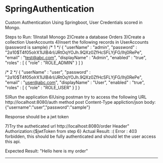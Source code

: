 # SpringAuthentication
Custom Authentication Using Springboot, User Credentials scored in Mongo.

Steps to Run:
1)Install Monogo
2)Create a database Orders
3)Create a collection UserAccounts
4)Insert the following records in UserAccounts (password is sample)
/* 1 */
{
    "userName" : "admin",
    "password" : "$2a$10$T4f05olrX1IJlB4rI/JRtOqYOJh.9QXz0ZfHcSFLYjFG/Ihj0RePe",
    "email" : "test@abc.com",
    "displayName" : "Admin",
    "enabled" : "true",
    "roles" : [ 
        {
            "role" : "ROLE_ADMIN"
        }
    ]
}

/* 2 */
{
    "userName" : "user",
    "password" : "$2a$10$T4f05olrX1IJlB4rI/JRtOqYOJh.9QXz0ZfHcSFLYjFG/Ihj0RePe",
    "email" : "user@abc.com",
    "displayName" : "User",
    "enabled" : "true",
    "roles" : [ 
        {
            "role" : "ROLE_USER"
        }
    ]
}

5)Run the application
6)Using postman  try to access the following URL
http://localhost:8080/auth
method post
Content-Type appliction/json
body:{"username":"user","password":"sample"}

Response should be a jwt token

7)Try the autheticated url  http://localhost:8080/order
Header"
Authorization:{$jwtToken from step 6}
Actual Result: :(
Error : 403 forbidden, this should be fully authenticated and should let the user access this api.

Expected Result:
"Hello here is my order"

-----------


